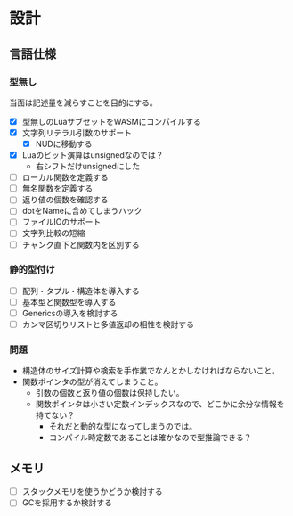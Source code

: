 # 設計

## 言語仕様

### 型無し

当面は記述量を減らすことを目的にする。

- [x] 型無しのLuaサブセットをWASMにコンパイルする
- [x] 文字列リテラル引数のサポート
    - [x] NUDに移動する
- [x] Luaのビット演算はunsignedなのでは？
    - 右シフトだけunsignedにした
- [ ] ローカル関数を定義する
- [ ] 無名関数を定義する
- [ ] 返り値の個数を確認する
- [ ] dotをNameに含めてしまうハック
- [ ] ファイルIOのサポート
- [ ] 文字列比較の短縮
- [ ] チャンク直下と関数内を区別する

### 静的型付け

- [ ] 配列・タプル・構造体を導入する
- [ ] 基本型と関数型を導入する
- [ ] Genericsの導入を検討する
- [ ] カンマ区切りリストと多値返却の相性を検討する

### 問題

- 構造体のサイズ計算や検索を手作業でなんとかしなければならないこと。
- 関数ポインタの型が消えてしまうこと。
    - 引数の個数と返り値の個数は保持したい。
    - 関数ポインタは小さい定数インデックスなので、どこかに余分な情報を持てない？
        - それだと動的な型になってしまうのでは。
        - コンパイル時定数であることは確かなので型推論できる？

## メモリ

- [ ] スタックメモリを使うかどうか検討する
- [ ] GCを採用するか検討する
